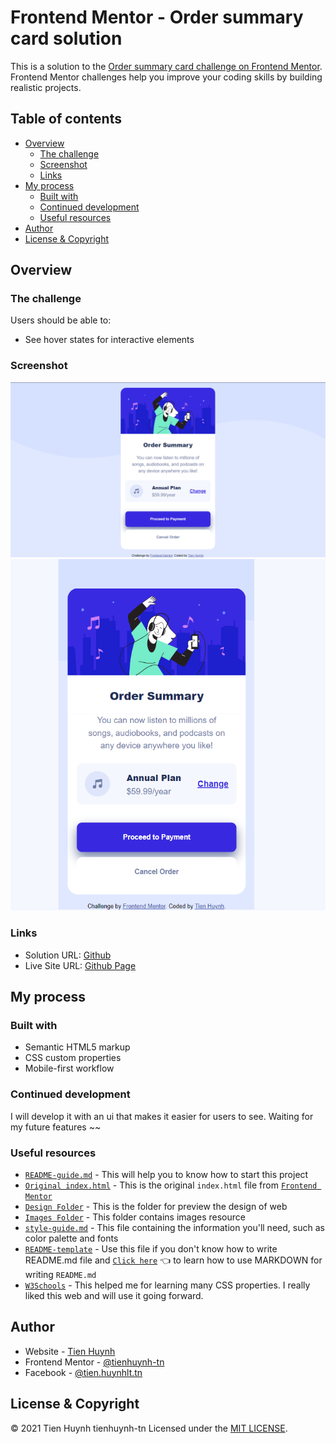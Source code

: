 # Frontend Mentor - Order summary card solution

This is a solution to the [Order summary card challenge on Frontend Mentor](https://www.frontendmentor.io/challenges/order-summary-component-QlPmajDUj). Frontend Mentor challenges help you improve your coding skills by building realistic projects. 

## Table of contents

- [Overview](#overview)
  - [The challenge](#the-challenge)
  - [Screenshot](#screenshot)
  - [Links](#links)
- [My process](#my-process)
  - [Built with](#built-with)
  - [Continued development](#continued-development)
  - [Useful resources](#useful-resources)
- [Author](#author)
- [License & Copyright](#license)

## Overview

### The challenge

Users should be able to:

- See hover states for interactive elements

### Screenshot

![Desktop](./images/demo/desktop.png) ![Mobile](./images/demo/mobile.png)

### Links

- Solution URL: [Github](https://github.com/tienhuynh-tn/frontend-mentor-challenge-order-summary-component)
- Live Site URL: [Github Page](https://tienhuynh-tn.github.io/frontend-mentor-challenge-order-summary-component/)

## My process

### Built with

- Semantic HTML5 markup
- CSS custom properties
- Mobile-first workflow

### Continued development

I will develop it with an ui that makes it easier for users to see. Waiting for my future features ~~

### Useful resources

- [`README-guide.md`](https://github.com/tienhuynh-tn/frontend-mentor-challenge-order-summary-component/blob/master/README-guide.md) - This will help you to know how to start this project
- [`Original index.html`](https://github.com/tienhuynh-tn/frontend-mentor-challenge-order-summary-component/blob/master/original-index.html) - This is the original `index.html` file from [`Frontend Mentor`](https://www.frontendmentor.io/challenges/order-summary-component-QlPmajDUj)
- [`Design Folder`](https://github.com/tienhuynh-tn/frontend-mentor-challenge-order-summary-component/tree/master/design) - This is the folder for preview the design of web
- [`Images Folder`](https://github.com/tienhuynh-tn/frontend-mentor-challenge-order-summary-component/tree/master/images) - This folder contains images resource 
- [`style-guide.md`](https://github.com/tienhuynh-tn/frontend-mentor-challenge-order-summary-component/blob/master/style-guide.md) - This file containing the information you'll need, such as color palette and fonts
- [`README-template`](https://github.com/tienhuynh-tn/frontend-mentor-challenge-order-summary-component/blob/master/README-template.md) - Use this file if you don't know how to write README.md file and [`Click here`](https://guides.github.com/features/mastering-markdown/) :point_left: to learn how to use MARKDOWN for writing `README.md`
- [`W3Schools`](https://www.w3schools.com/) - This helped me for learning many CSS properties. I really liked this web and will use it going forward.

## Author

- Website - [Tien Huynh](https://github.com/tienhuynh-tn)
- Frontend Mentor - [@tienhuynh-tn](https://www.frontendmentor.io/profile/tienhuynh-tn)
- Facebook - [@tien.huynhlt.tn](https://www.facebook.com/tien.huynhlethuy.tn/)

<h2 id="license">License & Copyright</h2>

&copy; 2021 Tien Huynh tienhuynh-tn Licensed under the [MIT LICENSE](https://github.com/tienhuynh-tn/frontend-mentor-challenge-order-summary-component/blob/master/LICENSE).
